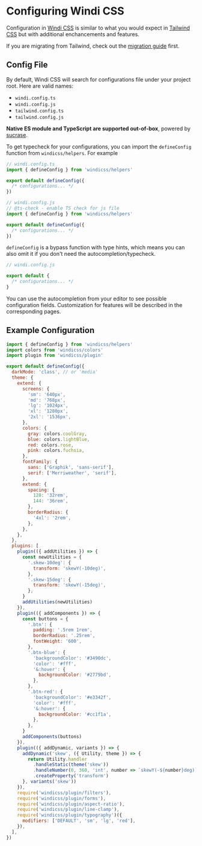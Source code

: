 [windi css]: https://github.com/windicss/windicss
[tailwind css]: https://tailwindcss.com/docs
[migration guide]: /guide/migration

# Configuring Windi CSS

Configuration in [Windi CSS] is similar to what you would expect in [Tailwind CSS] but with additional enchancements and features.

If you are migrating from Tailwind, check out the [migration guide] first.

## Config File

By default, Windi CSS will search for configurations file under your project root. Here are valid names:

- `windi.config.ts`
- `windi.config.js`
- `tailwind.config.ts`
- `tailwind.config.js`

**Native ES module and TypeScript are supported out-of-box**, powered by [sucrase](https://github.com/alangpierce/sucrase).

To get typecheck for your configurations, you can import the `defineConfig` function from `windicss/helpers`. For example

```ts
// windi.config.ts
import { defineConfig } from 'windicss/helpers'

export default defineConfig({
  /* configurations... */
})
```

```js
// windi.config.js
// @ts-check - enable TS check for js file
import { defineConfig } from 'windicss/helpers'

export default defineConfig({
  /* configurations... */
})
```

`defineConfig` is a bypass function with type hints, which means you can also omit it if you don't need the autocompletion/typecheck.

```js
// windi.config.js

export default {
  /* configurations... */
}
```

You can use the autocompletion from your editor to see possible configuration fields. Customization for features will be described in the corresponding pages. 

## Example Configuration

```js
import { defineConfig } from 'windicss/helpers'
import colors from 'windicss/colors'
import plugin from 'windicss/plugin'

export default defineConfig({
  darkMode: 'class', // or 'media'
  theme: {
    extend: {
      screens: {
        'sm': '640px',
        'md': '768px',
        'lg': '1024px',
        'xl': '1280px',
        '2xl': '1536px',
      },
      colors: {
        gray: colors.coolGray,
        blue: colors.lightBlue,
        red: colors.rose,
        pink: colors.fuchsia,
      },
      fontFamily: {
        sans: ['Graphik', 'sans-serif'],
        serif: ['Merriweather', 'serif'],
      },
      extend: {
        spacing: {
          128: '32rem',
          144: '36rem',
        },
        borderRadius: {
          '4xl': '2rem',
        },
      },
    },
  },
  plugins: [
    plugin(({ addUtilities }) => {
      const newUtilities = {
        '.skew-10deg': {
          transform: 'skewY(-10deg)',
        },
        '.skew-15deg': {
          transform: 'skewY(-15deg)',
        },
      }
      addUtilities(newUtilities)
    }),
    plugin(({ addComponents }) => {
      const buttons = {
        '.btn': {
          padding: '.5rem 1rem',
          borderRadius: '.25rem',
          fontWeight: '600',
        },
        '.btn-blue': {
          'backgroundColor': '#3490dc',
          'color': '#fff',
          '&:hover': {
            backgroundColor: '#2779bd',
          },
        },
        '.btn-red': {
          'backgroundColor': '#e3342f',
          'color': '#fff',
          '&:hover': {
            backgroundColor: '#cc1f1a',
          },
        },
      }
      addComponents(buttons)
    }),
    plugin(({ addDynamic, variants }) => {
      addDynamic('skew', ({ Utility, theme }) => {
        return Utility.handler
          .handleStatic(theme('skew'))
          .handleNumber(0, 360, 'int', number => `skewY(-${number}deg)`)
          .createProperty('transform')
      }, variants('skew'))
    }),
    require('windicss/plugin/filters'),
    require('windicss/plugin/forms'),
    require('windicss/plugin/aspect-ratio'),
    require('windicss/plugin/line-clamp'),
    require('windicss/plugin/typography')({
      modifiers: ['DEFAULT', 'sm', 'lg', 'red'],
    }),
  ],
})
```
